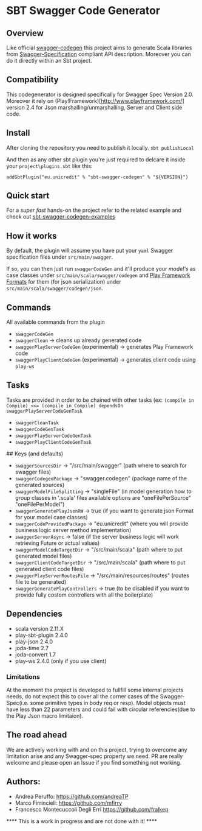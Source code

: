 # SBT Swagger Code Generator

## Overview

Like official [swagger-codegen](https://github.com/swagger-api/swagger-codegen) this project aims to generate Scala libraries from [Swagger-Specification](https://github.com/swagger-api/swagger-spec) compliant API description.
Moreover you can do it directly within an Sbt project.

## Compatibility

This codegenerator is designed specifically for Swagger Spec Version 2.0. Moreover it rely on (Play!Framework)[http://www.playframework.com/] version 2.4 for Json marshalling/unmarshalling, Server and Client side code.

## Install

After cloning the repository you need to publish it locally.
`sbt publishLocal`

And then as any other sbt plugin you're just required to delcare it inside your `project\plugins.sbt` like this:

`addSbtPlugin("eu.unicredit" % "sbt-swagger-codegen" % "${VERSION}")`

## Quick start

For a *super fast* hands-on the project refer to the related example and check out [sbt-swagger-codegen-examples](https://github.com/unicredit/sbt-swagger-codegen-examples)

## How it works

By default, the plugin will assume you have put your `yaml` Swagger specification files under `src/main/swagger`.

If so, you can then just run `swaggerCodeGen` and it'll produce your *model's* as case classes under `src/main/scala/swagger/codegen` and [Play Framework](www.playframework.com) [Formats](https://www.playframework.com/documentation/2.4.x/ScalaJsonCombinators#Format) for them (for json serialization) under `src/main/scala/swagger/codegen/json`.


## Commands

All available commands from the plugin

- `swaggerCodeGen`
- `swaggerClean`  -> cleans up already generated code
- `swaggerPlayServerCodeGen` (experimental)   -> generates Play Framework code
- `swaggerPlayClientCodeGen` (experimental)   -> generates client code using `play-ws`

## Tasks

Tasks are provided in order to be chained with other tasks (ex: ```(compile in Compile) <<= (compile in Compile) dependsOn swaggerPlayServerCodeGenTask```

- `swaggerCleanTask`
- `swaggerCodeGenTask`
- `swaggerPlayServerCodeGenTask`
- `swaggerPlayClientCodeGenTask`

## Keys (and defaults)

- `swaggerSourcesDir` 			-> "/src/main/swagger" (path where to search for swagger files)
- `swaggerCodegenPackage`			-> "swagger.codegen" (package name of the generated sources)
- `swaggerModelFileSplitting`		-> "singleFile" (in model generation how to group classes in '.scala' files available options are "oneFilePerSource" "oneFilePerModel")
- `swaggerGeneratePlayJsonRW`		-> true (if you want to generate json Format for your model case classes)
- `swaggerCodeProvidedPackage`	-> "eu.unicredit" (where you will provide business logic server method implementation)
- `swaggerServerAsync`			-> false (if the server business logic will work retrieving Future or actual values)
- `swaggerModelCodeTargetDir`	-> "/src/main/scala" (path where to put generated model files)
- `swaggerClientCodeTargetDir`	-> "/src/main/scala" (path where to put generated client code files)
- `swaggerPlayServerRoutesFile`	-> "/src/main/resources/routes" (routes file to be generated)
- `swaggerGeneratePlayControllers`	-> true (to be disabled if you want to provide fully costom controllers with all the boilerplate)

## Dependencies

- scala version 2.11.X
- play-sbt-plugin 2.4.0
- play-json 2.4.0
- joda-time 2.7
- joda-convert 1.7
- play-ws 2.4.0 (only if you use client)

### Limitations

At the moment the project is developed to fullfill some internal projects needs, do not expect this to cover all the corner cases of the Swagger-Spec(i.e. some primitive types in body req or resp).
Model objects must have less than 22 parameters and could fail with circular referencies(due to the Play Json macro limitaion).

## The road ahead

We are actively working with and on this project, trying to overcome any limitation arise and any Swagger-spec property we need.
PR are really welcome and please open an Issue if you find something not working.

## Authors:

* Andrea Peruffo: <https://github.com/andreaTP>
* Marco Firrincieli: <https://github.com/mfirry>
* Francesco Montecuccoli Degli Erri <https://github.com/fralken>

**** This is a work in progress and are not done with it! ****
